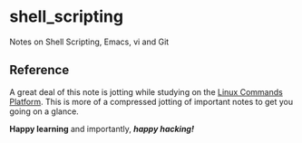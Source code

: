 # shell_scripting
Notes on Shell Scripting, Emacs, vi and Git

## Reference
A great deal of this note is jotting while studying on the [Linux Commands Platform](https://www.linuxcommand.org). This is more of a compressed jotting of important notes to get you going on a glance.

**Happy learning** and importantly, ***happy hacking!***
